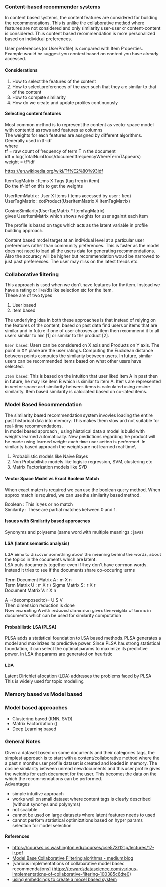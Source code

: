 
### Content-based recommender systems
In content based systems, the content features are considered for building the recommendations. This is unlike the collaborative method where features are not considered and only similarity user-user or content-content is considered. Thus content based recommendation is more personalized based on individual preferences.

User preferences (or UserProfile) is compared with Item Properties.\
Example would be suggest you content based on content you have already accessed.

#### Considerations
1. How to select the features of the content
2. How to select preferences of the user such that they are similar to that of the content
3. How to compute similarity
4. How do we create and update profiles continuously


#### Selecting content features 
Most common method is to represent the content as vector space model with contentid as rows and features as columns\
The weights for each features are assigned by different algorithms. Generally used in tf-idf \
where \
tf = raw count of frequency of term T in the document \
idf = log(TotalNumDocs/documentfrequencyWhereTermTAppears) \
weight = tf*idf

https://en.wikipedia.org/wiki/Tf%E2%80%93idf

ItemTagMatrix : Items X Tags (tag freq in item)\
Do the tf-idf on this to get the weights

UserItemMatrix : User X Items (Items accessed by user : freq)\
UserTagMatrix : dotProduct(UserItemMatrix X ItemTagMatrix)

CosineSimilarity(UserTagMatrix * ItemTagMatrix) \
gives UserItemMatrix which shows weights for user against each item

The profile is based on tags which acts as the latent variable in profile building approach.

Content based model target at an individual level at a particular user preferences rather than community preferences. This is faster as the model does not need to load all the users data for generating recommendations. Also the accuracy will be higher but recommendation would be narrowed to just past preferences. The user may miss on the latest trends etc.

### Collaborative filtering 
This approach is used when we don't have features for the item. Instead we have a rating or like/dislike selection etc for the item.\
These are of two types
1. User based
2. Item based

The underlying idea in both these approaches is that instead of relying on the features of the content, based on past data find users or items that are similar and in future if one of user chooses an item then recommend it to all users similar to him [1] or similar to the product [2].

`User based`: Users can be considered on X axis and Products on Y axis. The point in XY plane are the user ratings. Computing the Euclidean distance between points computes the similarity between users. In future, similar users can be recommended items based on what other users have selected.

`Item based`: This is based on the intuition that user liked item A in past then in future, he may like item B which is similar to item A.
Items are represented in vector space and similarity between items is calculated using cosine similarity. Item based similarity is calculated based on co-rated items.


### Model Based Recommendation
The similarity based recommendation system invovles loading the entire past historical data into memory. This makes them slow and not suitable for real-time recommendations. \
In model based approach , using historical data a model is build with weights learned automatically. New predictions regarding the product will be made using learned weight each time user action is performed. In similarity based approach the weights are not learned real-time\
1. Probabilistic models like Naive Bayes
2. Non Probabilistic models like logistic regression, SVM, clustering etc
2. Matrix Factorization models like SVD


#### Vector Space Model vs Exact Boolean Match
When exact match is required we can use the boolean query method. When approx match is required, we can use the similarity based method. 

Boolean : This is yes or no match \
Similarity : These are partial matches between 0 and 1. 

#### Issues with Similarity based approaches
Synonyms and polysems (same word with multiple meanings : java)

#### LSA (latent semantic analysis)
LSA aims to discover something about the meaning behind the words; about the topics in the documents which are latent.\
LSA puts documents together even if they don't have common words. Instead it tries to see if the documents share co-occuring terms

Term Document Matrix A : m X n \
Term Matrix U : m X r \ 
Sigma Matrix S : r X r \
Document Matrix V: r X n

A =(decomposed to)= U S V \
Then dimension reduction is done \
Now recreating A with reduced dimension gives the weights of terms in documents which can be used for similarity computation

#### Probabilistic LSA (PLSA)
PLSA adds a statistical foundation to LSA based methods. PLSA generates a model and maximizes its predictive power. Since PLSA has strong statistical foundation, it can select the optimal params to maximize its predictive power. In LSA the params are generated on heuristic 

#### LDA
Latent Dirichlet allocation (LDA) addresses the problems faced by PLSA \
This is widely used for topic modelling.

### Memory based vs Model based


### Model based approaches
- Clustering based (KNN, SVD)
- Matrix Factorization ()
- Deep Learning based

### General Notes
Given a dataset based on some documents and their categories tags, the simplest approach is to start with a content/collaborative method where the a past n months user profile dataset is created and loaded in memory. The cosine similarity between unread new documents and this user profile gives the weights for each document for the user. This becomes the data on the which the recommendations can be performed.\
Advantages
- simple intuitive approach 
- works well on small dataset where content tags is clearly described (without synomys and polynyms)
- not scalable
- cannot be used on large datasets where latent features needs to used
- cannot perform statistical optimizations based on hyper params selection for model selection



#### References
- https://courses.cs.washington.edu/courses/cse573/12sp/lectures/17-ir.pdf
- [Model Base Collaborative Filtering alorithms - medium blog ](https://medium.com/recombee-blog/machine-learning-for-recommender-systems-part-1-algorithms-evaluation-and-cold-start-6f696683d0ed)
- [various implementations of collaborative model based recommendations] (https://towardsdatascience.com/various-implementations-of-collaborative-filtering-100385c6dfe0)
- [using embeddings to create a model based system](https://towardsdatascience.com/structured-deep-learning-b8ca4138b848)
